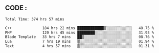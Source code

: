 ## CODE :
<!--START_SECTION:waka-->

```txt
Total Time: 374 hrs 57 mins

C++              184 hrs 22 mins ████████████▒░░░░░░░░░░░░   48.75 %
PHP              120 hrs 45 mins ████████░░░░░░░░░░░░░░░░░   31.93 %
Blade Template   33 hrs 7 mins   ██▒░░░░░░░░░░░░░░░░░░░░░░   08.76 %
Lua              7 hrs 19 mins   ▒░░░░░░░░░░░░░░░░░░░░░░░░   01.94 %
Text             4 hrs 57 mins   ▒░░░░░░░░░░░░░░░░░░░░░░░░   01.31 %
```

<!--END_SECTION:waka-->

